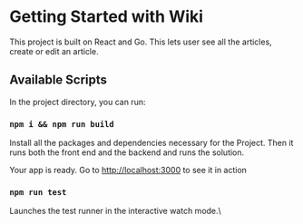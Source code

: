 # Getting Started with Wiki

This project is built on React and Go. This lets user see all the articles, create or edit an article.

## Available Scripts

In the project directory, you can run:

### `npm i && npm run build`

Install all the packages and dependencies necessary for the Project.
Then it runs both the front end and the backend and runs the solution.

Your app is ready. Go to
[http://localhost:3000](http://localhost:3000) to see it in action

### `npm run test`

Launches the test runner in the interactive watch mode.\
